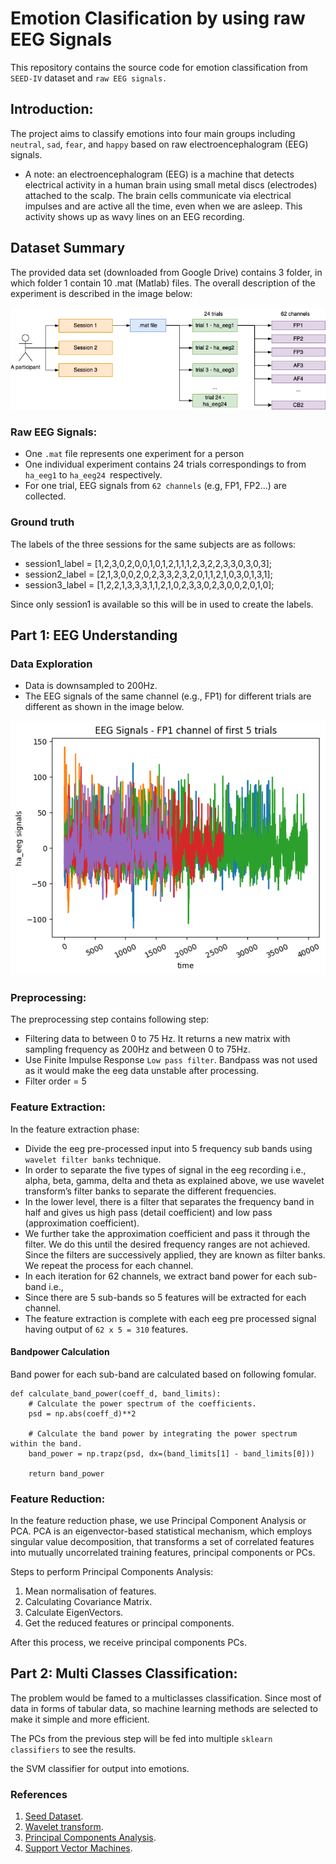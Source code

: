# Emotion Clasification by using raw EEG Signals
This repository contains the source code for emotion classification from `SEED-IV` dataset and `raw EEG signals.`

## Introduction: ##
The project aims to classify emotions into four main groups including `neutral`, `sad`, `fear`, and `happy` based on raw electroencephalogram (EEG) signals. 

- A note: an electroencephalogram (EEG) is a machine  that detects electrical activity in a human brain using small metal discs (electrodes) attached to the scalp. The brain cells communicate via electrical impulses and are active all the time, even when we are asleep. This activity shows up as wavy lines on an EEG recording.

## Dataset Summary ##
The provided data set (downloaded from Google Drive) contains 3 folder, in which folder 1 contain 10 .mat (Matlab) files. The overall description of the experiment is described in the image below:

![Experiment Overview](images/eeg_trial.png "Experiment Overview")
### Raw EEG Signals:
- One `.mat` file represents one experiment for a person
- One individual experiment contains 24 trials correspondings to from `ha_eeg1` to `ha_eeg24 `respectively.
- For one trial, EEG signals from `62 channels` (e.g, FP1, FP2...) are collected.

### Ground truth
The labels of the three sessions for the same subjects are as follows: 
- session1_label = [1,2,3,0,2,0,0,1,0,1,2,1,1,1,2,3,2,2,3,3,0,3,0,3]; 
- session2_label = [2,1,3,0,0,2,0,2,3,3,2,3,2,0,1,1,2,1,0,3,0,1,3,1]; 
- session3_label = [1,2,2,1,3,3,3,1,1,2,1,0,2,3,3,0,2,3,0,0,2,0,1,0]; 

Since only session1 is available so this will be in used to create the labels.

## Part 1: EEG Understanding ##
### Data Exploration
- Data is downsampled to 200Hz.
- The EEG signals of the same channel (e.g., FP1) for different trials are different as shown in the image below.

![EEG Signals for a channel](images/eda_fp1_trials.png "EEG Signals for a channel")

### Preprocessing:
The preprocessing step contains following step:
- Filtering data to between 0 to 75 Hz. It returns a new matrix with sampling frequency as 200Hz and between 0 to 75Hz. 
- Use Finite Impulse Response `Low pass filter`. Bandpass was not used as it would make the eeg data unstable after processing. 
- Filter order = 5

### Feature Extraction:
In the feature extraction phase:
- Divide the eeg pre-processed input into 5 frequency sub bands using `wavelet filter banks` technique.
- In order to separate the five types of signal in the eeg recording i.e., alpha, beta, gamma, delta and theta as explained above, we use wavelet transform’s filter banks to separate the different frequencies. 
- In the lower level, there is a filter that separates the frequency band in half and gives us high pass (detail coefficient) and low pass (approximation coefficient). 
- We further take the approximation coefficient and pass it through the filter. We do this until the desired frequency ranges are not achieved. Since the filters are successively applied, they are known as filter banks.
We repeat the process for each channel. 
- In each iteration for 62 channels, we extract band power for each sub-band i.e., 
- Since there are 5 sub-bands so 5 features will be extracted for each channel. 
- The feature extraction is complete with each eeg pre processed signal having output of `62 x 5 = 310` features.

#### Bandpower Calculation
Band power for each sub-band are calculated based on following fomular.
```
def calculate_band_power(coeff_d, band_limits):
    # Calculate the power spectrum of the coefficients.
    psd = np.abs(coeff_d)**2

    # Calculate the band power by integrating the power spectrum within the band.
    band_power = np.trapz(psd, dx=(band_limits[1] - band_limits[0]))

    return band_power
```

### Feature Reduction:
In the feature reduction phase, we use Principal Component Analysis or PCA. PCA is an eigenvector-based statistical mechanism, which employs singular value decomposition, that transforms a set of correlated features into mutually uncorrelated training features, principal components or PCs. 

Steps to perform Principal Components Analysis:
1. Mean normalisation of features.
2. Calculating Covariance Matrix.
3. Calculate EigenVectors.
4. Get the reduced features or principal components.

After this process, we receive principal components PCs.

## Part 2: Multi Classes Classification: 
The problem would be famed to a multiclasses classification. Since most of data in forms of tabular data, so machine learning methods are selected to make it simple and more efficient.

The PCs from the previous step will be fed into 
multiple `sklearn classifiers` to see the results.

the SVM classifier for output into emotions.


### References
1. [Seed Dataset](http://bcmi.sjtu.edu.cn/~seed/).
2. [Wavelet transform](http://users.rowan.edu/~polikar/WTtutorial.html).
3. [Principal Components Analysis](https://www.coursera.org/learn/machine-learning).
3. [Support Vector Machines](https://www.coursera.org/learn/machine-learning).

